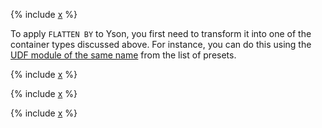
{% include [x](_includes/flatten/flatten_by.md) %}

To apply `FLATTEN BY` to Yson, you first need to transform it into one of the container types discussed above. For instance, you can do this using the [UDF module of the same name](../udf/list/yson.md) from the list of presets.

{% include [x](_includes/flatten/flatten_type_by.md) %}

{% include [x](_includes/flatten/flatten_other_db.md) %}


{% include [x](_includes/flatten/flatten_columns.md) %}